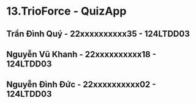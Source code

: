 ﻿# 13.TrioForce - QuizApp
## Trần Đình Quý   - 22xxxxxxxxxx35 - 124LTDD03
## Nguyễn Vũ Khanh - 22xxxxxxxxxx18 - 124LTDD03
## Nguyễn Đình Đức - 22xxxxxxxxxx02 - 124LTDD03
